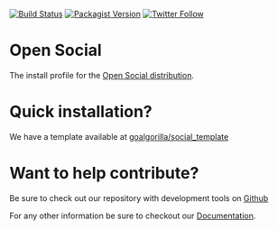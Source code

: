 [![Build Status](https://travis-ci.org/goalgorilla/open_social.svg?branch=8.x-5.x)](https://travis-ci.org/goalgorilla/open_social)
[![Packagist Version](https://img.shields.io/packagist/v/goalgorilla/open_social.svg)](https://packagist.org/packages/goalgorilla/open_social)
[![Twitter Follow](https://img.shields.io/twitter/follow/OpenSocialHQ.svg)](https://twitter.com/OpenSocialHQ)

# Open Social
The install profile for the
<a target="_blank" href="http://www.drupal.org/project/social">Open Social
distribution</a>.

# Quick installation?
We have a template available at
<a target="_blank" href="https://github.com/goalgorilla/social_template/">
goalgorilla/social_template</a>

# Want to help contribute?
Be sure to check out our repository with development tools on
<a target="_blank" href="https://github.com/goalgorilla/drupal_social/">
Github</a>

For any other information be sure to checkout our
<a target="_blank" href="https://www.drupal.org/docs/8/distributions/open-social">
Documentation</a>.
